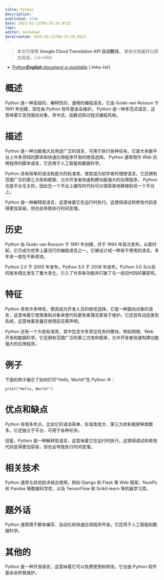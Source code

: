 ```yaml
---
title: Python
description: 
published: true
date: 2023-02-12T00:55:29.071Z
tags: 
editor: markdown
dateCreated: 2023-02-12T00:55:26.882Z
---
```


> 本文已使用 **Google Cloud Translation API 自动翻译**。
某些文档最好以原文阅读。{.is-info}



- [Python***English** document is available*](/en/Knowledge-base/Dictionary/python)
{.links-list}


# 概述
Python 是一种高级的、解释性的、通用的编程语言。它由 Guido van Rossum 于 1991 年创建，现在由 Python 软件基金会维护。 Python 是一种多范式语言，这意味着它支持面向对象、命令式、函数式和过程式编程风格。

# 描述
Python 是一种功能强大且用途广泛的语言，可用于执行各种任务。它是大多数平台上许多领域的脚本和快速应用程序开发的绝佳选择。 Python 通常用作 Web 应用程序的脚本语言，它还用于人工智能和数据科学。

Python 具有简单的语法和庞大的标准库，使其成为初学者的理想语言。它还拥有范围广泛的第三方库和框架，允许开发者快速构建功能强大的应用程序。 Python 也是平台无关的，因此在一个平台上编写的代码可以很容易地移植到另一个平台上。

Python 是一种解释型语言，这意味着它在运行时执行。这使得调试和修改代码变得更加容易，但也会导致执行时间变慢。

# 历史
Python 由 Guido van Rossum 于 1991 年创建，并于 1994 年首次发布。从那时起，它已成为世界上最流行的编程语言之一。它被设计成一种易于使用的语言，多年来一直在不断改进。

Python 2.0 于 2000 年发布，Python 3.0 于 2008 年发布。Python 3.0 与以前的版本相比发生了重大变化，引入了许多新功能并打破了与一些旧代码的兼容性。

# 特征
Python 具有许多特性，使其成为开发人员的绝佳选择。它是一种面向对象的语言，这意味着它使用类和对象来使代码更有条理且更易于维护。它还具有动态类型系统，这意味着变量在使用前无需声明。

Python 还有一个大型标准库，其中包含许多常见任务的模块，例如网络、Web 开发和数据科学。它还拥有范围广泛的第三方库和框架，允许开发者快速构建功能强大的应用程序。

# 例子
下面的例子展示了如何打印“Hello, World!”在 Python 中：

```
print("Hello, World!")
```

# 优点和缺点
Python 有很多优点，比如它的语法简单、标准库庞大、第三方库和框架种类繁多。它还独立于平台，可用于各种任务。

但是，Python 是一种解释型语言，这意味着它在运行时执行。这使得调试和修改代码变得更加容易，但也会导致执行时间变慢。

# 相关技术
Python 通常与其他技术结合使用，例如 Django 和 Flask 等 Web 框架，NumPy 和 Pandas 等数据科学库，以及 TensorFlow 和 Scikit-learn 等机器学习库。

# 题外话
Python 通常用于脚本编写、自动化和快速应用程序开发。它还用于人工智能和数据科学。

# 其他的
Python 是一种开源语言，这意味着它可以免费使用和修改。它也由 Python 软件基金会积极维护。